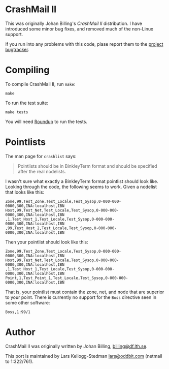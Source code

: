CrashMail II
============

This was originally Johan Billing's *CrashMail II* distribution.  I
have introduced some minor bug fixes, and removed much of the
non-Linux support.

If you run into any problems with this code, plase report them to
the [project bugtracker][bugs].

Compiling
=========

To compile CrashMail II, run `make`:

    make

To run the test suite:

    make tests

You will need [Roundup][] to run the tests.

[bugs]: https://github.com/larsks/crashmail/issues
[roundup]: http://bmizerany.github.com/roundup/

Pointlists
==========

The man page for `crashlist` says:

> Pointlists should be in BinkleyTerm format and should be specified after the
> real nodelists.

I wasn't sure what exactly a BinkleyTerm format pointlist should look
like.  Looking through the code, the following seems to work.  Given a
nodelist that looks like this:

    Zone,99,Test_Zone,Test_Locale,Test_Sysop,0-000-000-0000,300,INA:localhost,IBN
    Host,99,Test_Net,Test_Locale,Test_Sysop,0-000-000-0000,300,INA:localhost,IBN
    ,1,Test_Host_1,Test_Locale,Test_Sysop,0-000-000-0000,300,INA:localhost,IBN
    ,99,Test_Host_2,Test_Locale,Test_Sysop,0-000-000-0000,300,INA:localhost,IBN

Then your pointlist should look like this:

    Zone,99,Test_Zone,Test_Locale,Test_Sysop,0-000-000-0000,300,INA:localhost,IBN
    Host,99,Test_Net,Test_Locale,Test_Sysop,0-000-000-0000,300,INA:localhost,IBN
    ,1,Test_Host_1,Test_Locale,Test_Sysop,0-000-000-0000,300,INA:localhost,IBN
    Point,1,Test_Point_1,Test_Locale,Test_Sysop,0-000-000-0000,300,INA:localhost,IBN

That is, your pointlist must contain the zone, net, and node that are
superior to your point. There is currently no support for the `Boss`
directive seen in some other software:

    Boss,1:99/1

Author
======

CrashMail II was originally written by Johan Billing,
<billing@df.lth.se>.

This port is maintained by Lars Kellogg-Stedman <lars@oddbit.com>
(netmail to 1:322/761).


